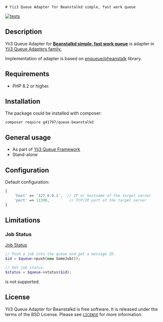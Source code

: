     # Yii3 Queue Adapter for Beanstalkd simple, fast work queue


[![tests](https://github.com/g41797/queue-beanstalkd/actions/workflows/tests.yml/badge.svg)](https://github.com/g41797/queue-beanstalkd/actions/workflows/tests.yml)

## Description

Yii3 Queue Adapter for [**Beanstalkd simple, fast work queue**](https://beanstalkd.github.io/) is adapter in [Yii3 Queue Adapters family.](https://github.com/yiisoft/queue/blob/master/docs/guide/en/adapter-list.md)

Implementation of adapter is based on [enqueue/pheanstalk](https://github.com/php-enqueue/pheanstalk) library.

## Requirements

- PHP 8.2 or higher.

## Installation

The package could be installed with composer:

```shell
composer require g41797/queue-beanstalkd
```

## General usage

- As part of [Yii3 Queue Framework](https://github.com/yiisoft/queue/blob/master/docs/guide/en/README.md)
- Stand-alone


## Configuration

Default configuration:
```php
[
    'host' => '127.0.0.1',  // IP or hostname of the target server
    'port' => 11300,         // TCP/IP port of the target server
]
``` 

## Limitations

### Job Status
  [Job Status](https://github.com/yiisoft/queue/blob/master/docs/guide/en/usage.md#job-status)
```php
// Push a job into the queue and get a message ID.
$id = $queue->push(new SomeJob());

// Get job status.
$status = $queue->status($id);
```
is not supported.

## License

Yii3 Queue Adapter for Beanstalkd is free software. It is released under the terms of the BSD License.
Please see [`LICENSE`](./LICENSE.md) for more information.

